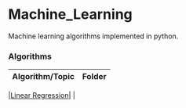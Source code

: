# Machine_Learning
Machine learning algorithms implemented in python.

### Algorithms

| 			Algorithm/Topic			|	Folder |
|-----------------------------------|------------------|

|[Linear Regression](Algorithms/Linear_Regression/)| |

